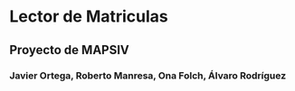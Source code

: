 # Lector de Matriculas
## Proyecto de MAPSIV
### Javier Ortega, Roberto Manresa, Ona Folch, Álvaro Rodríguez
